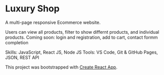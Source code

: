 # Luxury Shop

A multi-page responsive Ecommerce website.

Users can view all products, filter to show differnt products, and individual products. 
Coming soon: login and registration, add to cart, contact formm completion

Skills: JavaScript, React JS, Node JS
Tools: VS Code, Git & GitHub Pages, JSON, REST API

This project was bootstrapped with [Create React App](https://github.com/facebook/create-react-app).

